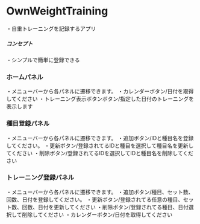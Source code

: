 # OwnWeightTraining
・自重トレーニングを記録するアプリ
##### コンセプト
・シンプルで簡単に登録できる

### ホームパネル
・メニューバーから各パネルに遷移できます。
・カレンダーボタン/日付を取得してください
・トレーニング表示ボタンボタン/指定した日付のトレーニングを表示します

### 種目登録パネル
・メニューバーから各パネルに遷移できます。
・追加ボタン/IDと種目名を登録してください。
・更新ボタン/登録されてるIDと種目を選択して種目名を更新してください
・削除ボタン/登録されてるIDを選択してIDと種目名を削除してください

### トレーニング登録パネル
・メニューバーから各パネルに遷移できます。
・追加ボタン/種目、セット数、回数、日付を登録してください。
・更新ボタン/登録されてる任意の種目、セット数、回数、日付を更新してください
・削除ボタン/登録されてる種目、日付選択して削除してください
・カレンダーボタン/日付を取得してください
